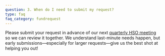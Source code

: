 ```yaml
---
question: 3. When do I need to submit my request?
type: faq
faq_category: fundrequest
---
```

Please submit your request in advance of our next [quarterly HSO meeting](/meetings/) so we can review it together. We understand last-minute needs happen, but early submissions—especially for larger requests—give us the best shot at helping you out!


